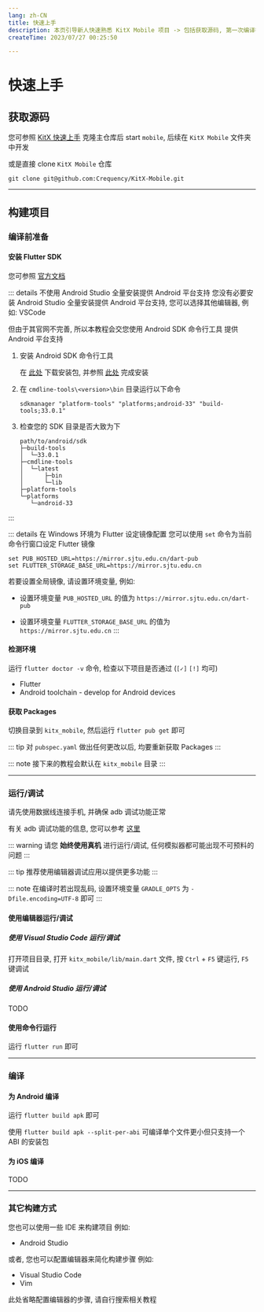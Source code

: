 ```yaml
---
lang: zh-CN
title: 快速上手
description: 本页引导新人快速熟悉 KitX Mobile 项目 -> 包括获取源码, 第一次编译等 ...
createTime: 2023/07/27 00:25:50

---
```


# 快速上手

## 获取源码

您可参照 [KitX 快速上手](/guide/getting-started.md) 克隆主仓库后 start `mobile`, 后续在 `KitX Mobile` 文件夹中开发

或是直接 clone `KitX Mobile` 仓库

```shell
git clone git@github.com:Crequency/KitX-Mobile.git
```

---

## 构建项目

### 编译前准备

#### 安装 Flutter SDK

您可参照 [官方文档](https://flutter.cn/docs/get-started/install)

::: details 不使用 Android Studio 全量安装提供 Android 平台支持
您没有必要安装 Android Studio 全量安装提供 Android 平台支持, 您可以选择其他编辑器, 例如: VSCode

但由于其官网不完善, 所以本教程会交您使用 Android SDK 命令行工具 提供 Android 平台支持

1. 安装 Android SDK 命令行工具

   在 [此处](https://developer.android.com/studio#command-tools) 下载安装包, 并参照 [此处](https://developer.android.com/studio/command-line/sdkmanager?hl=zh-cn) 完成安装

2. 在 `cmdline-tools\<version>\bin` 目录运行以下命令
   ```shell
   sdkmanager "platform-tools" "platforms;android-33" "build-tools;33.0.1"
   ```

3. 检查您的 SDK 目录是否大致为下
   ```
   path/to/android/sdk
   ├─build-tools
   │  └─33.0.1
   ├─cmdline-tools
   │  └─latest
   │      ├─bin
   │      └─lib
   ├─platform-tools
   └─platforms
      └─android-33
    ```
:::


::: details 在 Windows 环境为 Flutter 设定镜像配置
您可以使用 `set` 命令为当前命令行窗口设定 Flutter 镜像

```
set PUB_HOSTED_URL=https://mirror.sjtu.edu.cn/dart-pub
set FLUTTER_STORAGE_BASE_URL=https://mirror.sjtu.edu.cn
```

若要设置全局镜像, 请设置环境变量, 例如:

- 设置环境变量  `PUB_HOSTED_URL` 的值为 `https://mirror.sjtu.edu.cn/dart-pub`

- 设置环境变量 `FLUTTER_STORAGE_BASE_URL` 的值为 `https://mirror.sjtu.edu.cn`
:::

#### 检测环境

运行 `flutter doctor -v` 命令, 检查以下项目是否通过 (`[✓]` `[!]` 均可)

- Flutter
- Android toolchain - develop for Android devices

#### 获取 Packages

切换目录到 `kitx_mobile`, 然后运行 `flutter pub get` 即可

::: tip
对 `pubspec.yaml` 做出任何更改以后, 均要重新获取 Packages
:::

::: note
接下来的教程会默认在 `kitx_mobile` 目录
:::

---

### 运行/调试

请先使用数据线连接手机, 并确保 adb 调试功能正常

有关 adb 调试功能的信息, 您可以参考 [这里](https://developer.android.google.cn/studio/command-line/adb?hl=zh-cn)

::: warning
请您 **始终使用真机** 进行运行/调试, 任何模拟器都可能出现不可预料的问题
:::

::: tip
推荐使用编辑器调试应用以提供更多功能
:::

::: note
在编译时若出现乱码, 设置环境变量 `GRADLE_OPTS` 为 `-Dfile.encoding=UTF-8` 即可
:::

#### 使用编辑器运行/调试

##### 使用 Visual Studio Code 运行/调试

打开项目目录, 打开 `kitx_mobile/lib/main.dart` 文件, 按 `Ctrl` + `F5` 键运行, `F5` 键调试

##### 使用 Android Studio 运行/调试

TODO

#### 使用命令行运行

运行 `flutter run` 即可

---

### 编译

#### 为 Android 编译

运行 `flutter build apk` 即可

使用 `flutter build apk --split-per-abi` 可编译单个文件更小但只支持一个 ABI 的安装包

#### 为 iOS 编译

TODO

---

### 其它构建方式

您也可以使用一些 IDE 来构建项目
例如:
- Android Studio

或者, 您也可以配置编辑器来简化构建步骤
例如:
- Visual Studio Code
- Vim

此处省略配置编辑器的步骤, 请自行搜索相关教程
